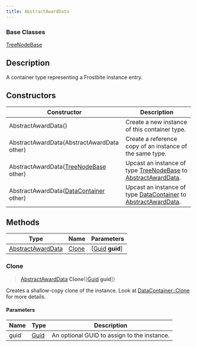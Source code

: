 ```yaml
---
title: AbstractAwardData
---
```

### Base Classes

[TreeNodeBase](/vext/ref/fb/treenodebase/)

## Description

A container type representing a Frostbite instance entry.

## Constructors

| Constructor                                                                  | Description                                                                                                               |
| ---------------------------------------------------------------------------- | ------------------------------------------------------------------------------------------------------------------------- |
| AbstractAwardData()                                                          | Create a new instance of this container type.                                                                             |
| AbstractAwardData(AbstractAwardData other)                                   | Create a reference copy of an instance of the same type.                                                                  |
| AbstractAwardData([TreeNodeBase](/vext/ref/fb/treenodebase/) other)                        | Upcast an instance of type [TreeNodeBase](/vext/ref/fb/treenodebase/) to [AbstractAwardData](/vext/ref/fb/abstractawarddata/).                        |
| AbstractAwardData([DataContainer](/vext/ref/shared/class/datacontainer) other) | Upcast an instance of type [DataContainer](/vext/ref/shared/class/datacontainer) to [AbstractAwardData](/vext/ref/fb/abstractawarddata/). |

## Methods

| Type                                   | Name            | Parameters                                     |
| -------------------------------------- | --------------- | ---------------------------------------------- |
| [AbstractAwardData](/vext/ref/fb/abstractawarddata/) | [Clone](#clone) | \[[Guid](/vext/ref/shared/class/guid) **guid**\] |

### Clone

> [AbstractAwardData](/vext/ref/fb/abstractawarddata/) **Clone**(\[[Guid](/vext/ref/shared/class/guid) **guid**\])

Creates a shallow-copy clone of the instance. Look at [DataContainer::Clone](/vext/ref/shared/class/datacontainer#clone) for more details.

#### Parameters

| Name | Type         | Description                                 |
| ---- | ------------ | ------------------------------------------- |
| guid | [Guid](/vext/ref/shared/class/guid/) | An optional GUID to assign to the instance. |
